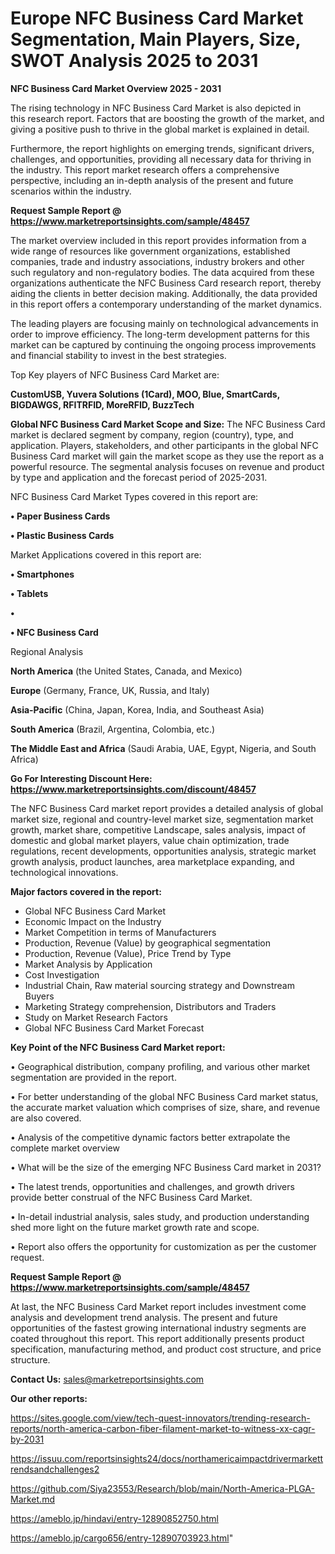 # Europe NFC Business Card Market Segmentation, Main Players, Size, SWOT Analysis 2025 to 2031

<Strong> NFC Business Card Market Overview 2025 - 2031</strong>

The rising technology in NFC Business Card Market is also depicted in this research report. Factors that are boosting the growth of the market, and giving a positive push to thrive in the global market is explained in detail.

Furthermore, the report highlights on emerging trends, significant drivers, challenges, and opportunities, providing all necessary data for thriving in the industry. This report market research offers a comprehensive perspective, including an in-depth analysis of the present and future scenarios within the industry.

<strong>Request Sample Report @ <a href=https://www.marketreportsinsights.com/sample/48457>https://www.marketreportsinsights.com/sample/48457</a></strong>

The market overview included in this report provides information from a wide range of resources like government organizations, established companies, trade and industry associations, industry brokers and other such regulatory and non-regulatory bodies. The data acquired from these organizations authenticate the NFC Business Card research report, thereby aiding the clients in better decision making. Additionally, the data provided in this report offers a contemporary understanding of the market dynamics.

The leading players are focusing mainly on technological advancements in order to improve efficiency. The long-term development patterns for this market can be captured by continuing the ongoing process improvements and financial stability to invest in the best strategies.

Top Key players of NFC Business Card Market are:

<strong>CustomUSB, Yuvera Solutions (1Card), MOO, Blue, SmartCards, BIGDAWGS, RFITRFID, MoreRFID, BuzzTech</strong>

<strong><b>Global NFC Business Card Market Scope and Size:</b></strong>
The NFC Business Card market is declared segment by company, region (country), type, and application. Players, stakeholders, and other participants in the global NFC Business Card market will gain the market scope as they use the report as a powerful resource. The segmental analysis focuses on revenue and product by type and application and the forecast period of 2025-2031.

NFC Business Card Market Types covered in this report are:

<strong>•  Paper Business Cards

•  Plastic Business Cards</strong>

Market Applications covered in this report are:

<strong>•  Smartphones

•  Tablets

•  

•  NFC Business Card</strong> 

Regional Analysis

<strong>North America</strong> (the United States, Canada, and Mexico)

<strong>Europe</strong> (Germany, France, UK, Russia, and Italy)

<strong>Asia-Pacific</strong> (China, Japan, Korea, India, and Southeast Asia)

<strong>South America</strong> (Brazil, Argentina, Colombia, etc.)

<strong>The Middle East and Africa</strong> (Saudi Arabia, UAE, Egypt, Nigeria, and South Africa)

<strong>Go For Interesting Discount Here: <a href=https://www.marketreportsinsights.com/discount/48457>https://www.marketreportsinsights.com/discount/48457</a></strong>

The NFC Business Card market report provides a detailed analysis of global market size, regional and country-level market size, segmentation market growth, market share, competitive Landscape, sales analysis, impact of domestic and global market players, value chain optimization, trade regulations, recent developments, opportunities analysis, strategic market growth analysis, product launches, area marketplace expanding, and technological innovations.

<strong><b>Major factors covered in the report:</b></strong>
<ul>
  <li>Global NFC Business Card Market </li>
  <li>Economic Impact on the Industry</li>
  <li>Market Competition in terms of Manufacturers</li>
  <li>Production, Revenue (Value) by geographical segmentation</li>
  <li>Production, Revenue (Value), Price Trend by Type</li>
  <li>Market Analysis by Application</li>
  <li>Cost Investigation</li>
  <li>Industrial Chain, Raw material sourcing strategy and Downstream Buyers</li>
  <li>Marketing Strategy comprehension, Distributors and Traders</li>
  <li>Study on Market Research Factors</li>
  <li>Global NFC Business Card Market Forecast</li>
</ul>

<strong><b>Key Point of the NFC Business Card Market report:</b></strong>

• Geographical distribution, company profiling, and various other market segmentation are provided in the report.

• For better understanding of the global NFC Business Card market status, the accurate market valuation which comprises of size, share, and revenue are also covered.

• Analysis of the competitive dynamic factors better extrapolate the complete market overview

• What will be the size of the emerging NFC Business Card market in 2031?

• The latest trends, opportunities and challenges, and growth drivers provide better construal of the NFC Business Card Market.

• In-detail industrial analysis, sales study, and production understanding shed more light on the future market growth rate and scope.

• Report also offers the opportunity for customization as per the customer request.

<strong>Request Sample Report @ <a href=https://www.marketreportsinsights.com/sample/48457>https://www.marketreportsinsights.com/sample/48457</a></strong>

At last, the NFC Business Card Market report includes investment come analysis and development trend analysis. The present and future opportunities of the fastest growing international industry segments are coated throughout this report. This report additionally presents product specification, manufacturing method, and product cost structure, and price structure.

<strong>Contact Us:</strong>
sales@marketreportsinsights.com

<strong>Our other reports:</strong>

<a href=https://sites.google.com/view/tech-quest-innovators/trending-research-reports/north-america-carbon-fiber-filament-market-to-witness-xx-cagr-by-2031>https://sites.google.com/view/tech-quest-innovators/trending-research-reports/north-america-carbon-fiber-filament-market-to-witness-xx-cagr-by-2031</a>

<a href=https://issuu.com/reportsinsights24/docs/northamericaimpactdrivermarkettrendsandchallenges2>https://issuu.com/reportsinsights24/docs/northamericaimpactdrivermarkettrendsandchallenges2</a>

<a href=https://github.com/Siya23553/Research/blob/main/North-America-PLGA-Market.md>https://github.com/Siya23553/Research/blob/main/North-America-PLGA-Market.md</a>

<a href=https://ameblo.jp/hindavi/entry-12890852750.html>https://ameblo.jp/hindavi/entry-12890852750.html</a>

<a href=https://ameblo.jp/cargo656/entry-12890703923.html>https://ameblo.jp/cargo656/entry-12890703923.html</a>"
